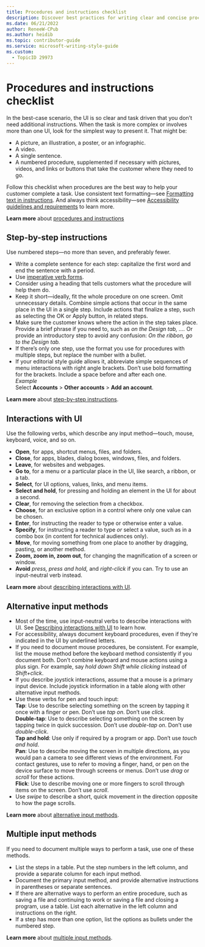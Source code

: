 ```yaml
---
title: Procedures and instructions checklist
description: Discover best practices for writing clear and concise procedures and instructions in your documentation. Learn how to effectively use numbered steps, describe UI interactions, and accommodate alternative input methods to enhance user experience and accessibility.
ms.date: 06/21/2022
author: ReneeW-CPub
ms.author: heidib
ms.topic: contributor-guide
ms.service: microsoft-writing-style-guide
ms.custom:
  - TopicID 29973
---
```



# Procedures and instructions checklist

In the best-case scenario, the UI is so clear and task driven that you don’t need additional instructions. When the task is more complex or involves more than one UI, look for the simplest way to present it. That might be:

- A picture, an illustration, a poster, or an infographic.
- A video.
- A single sentence.
- A numbered procedure, supplemented if necessary with pictures, videos, and links or buttons that take the customer where they need to go.

Follow this checklist when procedures are the best way to help your customer complete a task. Use consistent text formatting—see [Formatting text in instructions](~/procedures-instructions/formatting-text-in-instructions.md). And always think accessibility—see [Accessibility guidelines and requirements](~/accessibility/accessibility-guidelines-requirements.md) to learn more.

**Learn more** about [procedures and instructions](~/procedures-instructions/index.md)

## Step-by-step instructions

Use numbered steps—no more than seven, and preferably fewer.

- Write a complete sentence for each step: capitalize the first word and end the sentence with a period.
- Use [imperative verb forms](~/grammar/verbs.md).
- Consider using a heading that tells customers what the procedure will help them do.
- Keep it short—ideally, fit the whole procedure on one screen. Omit unnecessary details. Combine simple actions that occur in the same place in the UI in a single step. Include actions that finalize a step, such as selecting the OK or Apply button, in related steps.
- Make sure the customer knows where the action in the step takes place. Provide a brief phrase if you need to, such as *on the Design tab, ….* Or provide an introductory step to avoid any confusion: *On the ribbon, go to the Design tab.*
- If there’s only one step, use the format you use for procedures with multiple steps, but replace the number with a bullet.
- If your editorial style guide allows it, abbreviate simple sequences of menu interactions with right angle brackets. Don’t use bold formatting for the brackets. Include a space before and after each one.  
  *Example*  
  Select **Accounts** > **Other accounts** > **Add an account**.

**Learn more** about [step-by-step instructions](~/procedures-instructions/writing-step-by-step-instructions.md).

## Interactions with UI

Use the following verbs, which describe any input method—touch, mouse, keyboard, voice, and so on.

- **Open**, for apps, shortcut menus, files, and folders.
- **Close**, for apps, blades, dialog boxes, windows, files, and folders.
- **Leave**, for websites and webpages.
- **Go to**, for a menu or a particular place in the UI, like search, a ribbon, or a tab.
- **Select**, for UI options, values, links, and menu items.
- **Select and hold**, for pressing and holding an element in the UI for about a second.
- **Clear**, for removing the selection from a checkbox.
- **Choose**, for an exclusive option in a control where only one value can be chosen.
- **Enter**, for instructing the reader to type or otherwise enter a value.
- **Specify**, for instructing a reader to type *or* select a value, such as in a combo box (in content for technical audiences only).
- **Move**, for moving something from one place to another by dragging, pasting, or another method.
- **Zoom, zoom in, zoom out**, for changing the magnification of a screen or window.
- **Avoid** *press, press and hold,* and *right-click* if you can. Try to use an input-neutral verb instead.

**Learn more** about [describing interactions with UI](~/procedures-instructions/describing-interactions-with-ui.md).

## Alternative input methods

- Most of the time, use input-neutral verbs to describe interactions with UI. See [Describing interactions with UI](~/procedures-instructions/describing-interactions-with-ui.md) to learn how.
- For accessibility, always document keyboard procedures, even if they're indicated in the UI by underlined letters.
- If you need to document mouse procedures, be consistent. For example, list the mouse method before the keyboard method consistently if you document both. Don’t combine keyboard and mouse actions using a plus sign. For example, say *hold down Shift while clicking* instead of *Shift+click*.
- If you describe joystick interactions, assume that a mouse is a primary input device. Include joystick information in a table along with other alternative input methods.
- Use these verbs for pen and touch input:  
  **Tap**: Use to describe selecting something on the screen by tapping it once with a finger or pen. Don’t use *tap on*. Don’t use *click*.  
  **Double-tap**: Use to describe selecting something on the screen by tapping twice in quick succession. Don’t use *double-tap on*. Don’t use *double-click*.  
  **Tap and hold**: Use only if required by a program or app. Don’t use *touch and hold*.  
  **Pan**: Use to describe moving the screen in multiple directions, as you would pan a camera to see different views of the environment. For contact gestures, use to refer to moving a finger, hand, or pen on the device surface to move through screens or menus. Don’t use *drag* or *scroll* for these actions.  
  **Flick**: Use to describe moving one or more fingers to scroll through items on the screen. Don’t use *scroll*.
- Use *swipe* to describe a short, quick movement in the direction opposite to how the page scrolls.

**Learn more** about [alternative input methods](~/procedures-instructions/describing-alternative-input-methods.md).

## Multiple input methods

If you need to document multiple ways to perform a task, use one of these methods.

- List the steps in a table. Put the step numbers in the left column, and provide a separate column for each input method.
- Document the primary input method, and provide alternative instructions in parentheses or separate sentences.
- If there are alternative ways to perform an entire procedure, such as saving a file and continuing to work or saving a file and closing a program, use a table. List each alternative in the left column and instructions on the right.
- If a step has more than one option, list the options as bullets under the numbered step.

**Learn more** about [multiple input methods](~/procedures-instructions/describing-alternative-input-methods.md).